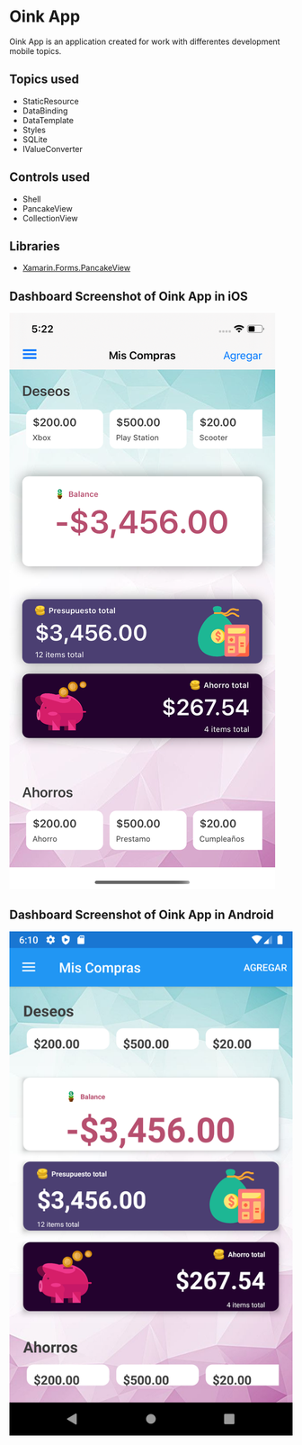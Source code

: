 # Oink App

Oink App is an application created for work with differentes development mobile topics.

## Topics used
* StaticResource
* DataBinding
* DataTemplate
* Styles
* SQLite
* IValueConverter

## Controls used
* Shell
* PancakeView
* CollectionView

## Libraries
* [Xamarin.Forms.PancakeView](https://github.com/sthewissen/Xamarin.Forms.PancakeView)

## Dashboard Screenshot of Oink App in iOS

![iOS Screenshoot](/iPhone_11.png)


## Dashboard Screenshot of Oink App in Android

![Android Screenshoot](/Android.png)
